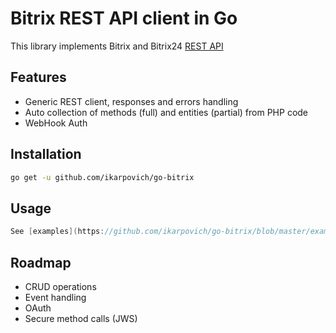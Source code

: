 Bitrix REST API client in Go
============================

This library implements Bitrix and Bitrix24 [REST API](https://training.bitrix24.com/rest_help/)

Features
-------
- Generic REST client, responses and errors handling
- Auto collection of methods (full) and entities (partial) from PHP code
- WebHook Auth


Installation
------------
```bash
go get -u github.com/ikarpovich/go-bitrix
```

Usage
-----
```go
See [examples](https://github.com/ikarpovich/go-bitrix/blob/master/examples/common_methods/main.go)
```

Roadmap
-------

- CRUD operations
- Event handling
- OAuth
- Secure method calls (JWS)